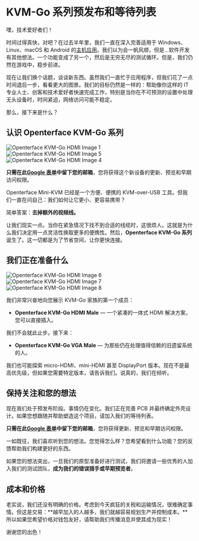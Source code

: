 # KVM-Go 系列预发布和等待列表

嘿，技术爱好者们！

时间过得真快，对吧？在过去半年里，我们一直在深入完善适用于 Windows、Linux、macOS 和 Android 的[主机应用](/app)。我们以为会一帆风顺，但是...软件开发有其他想法。一个功能变成了另一个，然后是无穷无尽的测试循环。但是，我们仍然在游戏中，稳步前进。

现在让我们换个话题，谈谈新东西。虽然我们一直忙于应用程序，但我们花了一点时间退后一步，看看更大的图景。我们的目标仍然是一样的：帮助像你这样的 IT 专业人士、创客和技术爱好者快速完成工作，特别是当你在不可预测的设置中处理无头设备时，时间紧迫，网络访问可能不稳定。

那么，接下来是什么？

## 认识 Openterface KVM-Go 系列

<img src="https://assets.openterface.com/images/kvm-go/hdmi-p1.webp" loading="lazy" alt="Openterface KVM-Go HDMI Image 1" style="max-width: 100%; height: auto; max-height: 260px;">
<img src="https://assets.openterface.com/images/kvm-go/hdmi-p5.webp" loading="lazy" alt="Openterface KVM-Go HDMI Image 5" style="max-width: 100%; height: auto; max-height: 260px;">
<img src="https://assets.openterface.com/images/kvm-go/hdmi-p4.webp" loading="lazy" alt="Openterface KVM-Go HDMI Image 4" style="max-width: 100%; height: auto; max-height: 260px;">

**只需在此[Google 表单](https://forms.gle/yaS1F5E5MSo8DWNZ6)中留下您的邮箱**，您将获得这个新设备的更新、预览和早期访问权限。

Openterface Mini-KVM 已经是一个方便、便携的 KVM-over-USB 工具。但我们一直在问自己：我们如何让它更小、更容易携带？

简单答案：**去掉额外的视频线。**

让我们现实一点。当你在紧急情况下找不到合适的线缆时，这很烦人。这就是为什么我们决定用一点灵活性换取更多的便携性。然后，**Openterface KVM-Go 系列**诞生了。这一切都是为了节省空间，让你更快连接。

## 我们正在准备什么

<img src="https://assets.openterface.com/images/kvm-go/hdmi-p6.webp" loading="lazy" alt="Openterface KVM-Go HDMI Image 6" style="max-width: 100%; height: auto; max-height: 260px;">
<img src="https://assets.openterface.com/images/kvm-go/hdmi-p7.webp" loading="lazy" alt="Openterface KVM-Go HDMI Image 7" style="max-width: 100%; height: auto; max-height: 260px;">
<img src="https://assets.openterface.com/images/kvm-go/hdmi-p8.webp" loading="lazy" alt="Openterface KVM-Go HDMI Image 8" style="max-width: 100%; height: auto; max-height: 260px;">

我们非常兴奋地向您展示 KVM-Go 家族的第一个成员：

- **Openterface KVM-Go HDMI Male** — 一个紧凑的一体式 HDMI 解决方案，您可以直接插入。

我们不会就此止步。接下来：

- **Openterface KVM-Go VGA Male** — 为那些仍在处理值得信赖的旧遗留系统的人。

我们也可能探索 micro-HDMI、mini-HDMI 甚至 DisplayPort 版本。现在不是最高优先级，但如果您需要特定版本，请告诉我们。说真的，我们在倾听。

## 保持关注和您的想法

现在我们处于预发布阶段。事情仍在变化。我们正在完善 PCB 并最终确定外壳设计。如果您想跟随并帮助塑造这个项目，请加入我们的等待列表。

**只需在此[Google 表单](https://forms.gle/yaS1F5E5MSo8DWNZ6)中留下您的邮箱**，您将获得更新、预览和早期访问权限。

一如既往，我们喜欢听到您的想法。您觉得怎么样？您希望看到什么功能？您的反馈帮助我们构建更好的东西。

如果您的想法突出，一旦我们的原型准备好进行测试，我们将邀请一些优秀的人加入我们的测试团队，**成为我们的错误猎手或早期预览者**。

## 成本和价格

老实说，我们还没有明确的价格。考虑到今天疯狂的关税和运输情况，很难确定事情。但这是交易：**越早加入的人越多，我们就越容易规划生产并控制成本。**所以如果您希望价格对钱包友好，请帮助我们传播消息并使其成为现实！

谢谢您的出色！
